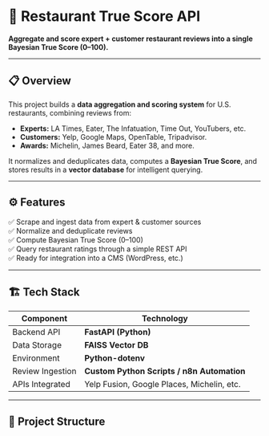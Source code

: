 # 🧠 Restaurant True Score API  
**Aggregate and score expert + customer restaurant reviews into a single Bayesian True Score (0–100).**

---

## 📋 Overview  
This project builds a **data aggregation and scoring system** for U.S. restaurants, combining reviews from:  
- **Experts:** LA Times, Eater, The Infatuation, Time Out, YouTubers, etc.  
- **Customers:** Yelp, Google Maps, OpenTable, Tripadvisor.  
- **Awards:** Michelin, James Beard, Eater 38, and more.  

It normalizes and deduplicates data, computes a **Bayesian True Score**, and stores results in a **vector database** for intelligent querying.

---

## ⚙️ Features
✅ Scrape and ingest data from expert & customer sources  
✅ Normalize and deduplicate reviews  
✅ Compute Bayesian True Score (0–100)  
✅ Query restaurant ratings through a simple REST API  
✅ Ready for integration into a CMS (WordPress, etc.)  

---

## 🏗️ Tech Stack
| Component | Technology |
|------------|-------------|
| Backend API | **FastAPI (Python)** |
| Data Storage | **FAISS Vector DB** |
| Environment | **Python-dotenv** |
| Review Ingestion | **Custom Python Scripts / n8n Automation** |
| APIs Integrated | Yelp Fusion, Google Places, Michelin, etc. |

---

## 📂 Project Structure
